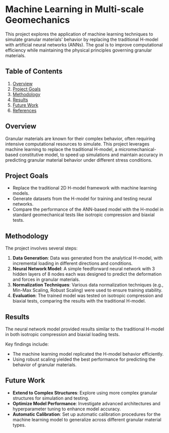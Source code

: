 # Machine Learning in Multi-scale Geomechanics
This project explores the application of machine learning techniques to simulate granular materials' behavior by replacing the traditional H-model with artificial neural networks (ANNs). The goal is to improve computational efficiency while maintaining the physical principles governing granular materials.

## Table of Contents
1. [Overview](#overview)
2. [Project Goals](#project-goals)
3. [Methodology](#methodology)
4. [Results](#results)
5. [Future Work](#future-work)
6. [References](#references)

## Overview
Granular materials are known for their complex behavior, often requiring intensive computational resources to simulate. This project leverages machine learning to replace the traditional H-model, a micromechanical-based constitutive model, to speed up simulations and maintain accuracy in predicting granular material behavior under different stress conditions.

## Project Goals
- Replace the traditional 2D H-model framework with machine learning models.
- Generate datasets from the H-model for training and testing neural networks.
- Compare the performance of the ANN-based model with the H-model in standard geomechanical tests like isotropic compression and biaxial tests.

## Methodology
The project involves several steps:
1. **Data Generation**: Data was generated from the analytical H-model, with incremental loading in different directions and conditions.
2. **Neural Network Model**: A simple feedforward neural network with 3 hidden layers of 8 nodes each was designed to predict the deformation and forces in granular materials.
3. **Normalization Techniques**: Various data normalization techniques (e.g., Min-Max Scaling, Robust Scaling) were used to ensure training stability.
4. **Evaluation**: The trained model was tested on isotropic compression and biaxial tests, comparing the results with the traditional H-model.

## Results
The neural network model provided results similar to the traditional H-model in both isotropic compression and biaxial loading tests. 

Key findings include:
- The machine learning model replicated the H-model behavior efficiently.
- Using robust scaling yielded the best performance for predicting the behavior of granular materials.

## Future Work
- **Extend to Complex Structures**: Explore using more complex granular structures for simulation and testing.
- **Optimize Model Performance**: Investigate advanced architectures and hyperparameter tuning to enhance model accuracy.
- **Automatic Calibration**: Set up automatic calibration procedures for the machine learning model to generalize across different granular material types.


